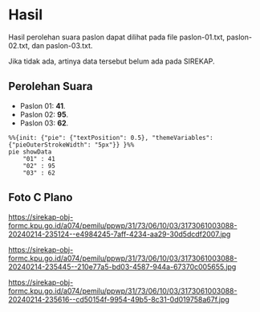 # Hasil

Hasil perolehan suara paslon dapat dilihat pada file paslon-01.txt, paslon-02.txt, dan paslon-03.txt.

Jika tidak ada, artinya data tersebut belum ada pada SIREKAP.

## Perolehan Suara

 * Paslon 01: **41**.
 * Paslon 02: **95**.
 * Paslon 03: **62**.

```mermaid
%%{init: {"pie": {"textPosition": 0.5}, "themeVariables": {"pieOuterStrokeWidth": "5px"}} }%%
pie showData
    "01" : 41
    "02" : 95
    "03" : 62
```
## Foto C Plano

https://sirekap-obj-formc.kpu.go.id/a074/pemilu/ppwp/31/73/06/10/03/3173061003088-20240214-235124--e4984245-7aff-4234-aa29-30d5dcdf2007.jpg

https://sirekap-obj-formc.kpu.go.id/a074/pemilu/ppwp/31/73/06/10/03/3173061003088-20240214-235445--210e77a5-bd03-4587-944a-67370c005655.jpg

https://sirekap-obj-formc.kpu.go.id/a074/pemilu/ppwp/31/73/06/10/03/3173061003088-20240214-235616--cd50154f-9954-49b5-8c31-0d019758a67f.jpg
